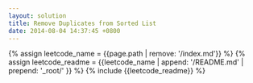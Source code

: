 ```yaml
---
layout: solution
title: Remove Duplicates from Sorted List
date: 2014-08-04 14:37:45 +0800
---
```

{% assign leetcode_name = {{page.path | remove: '/index.md'}}  %}
{% assign leetcode_readme = {{leetcode_name | append: '/README.md' | prepend: '_root/' }}  %}
{% include {{leetcode_readme}} %}
